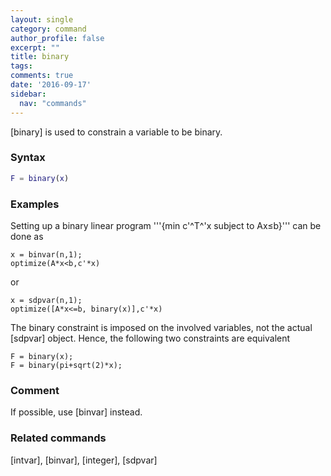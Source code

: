 ```yaml
---
layout: single
category: command
author_profile: false
excerpt: ""
title: binary
tags:
comments: true
date: '2016-09-17'
sidebar:
  nav: "commands"
---
```


[binary] is used to constrain a variable to be binary.

### Syntax

````matlab
F = binary(x)
````


### Examples

Setting up a binary linear program '''{min c'^T^'x subject to Ax&#8804;b}''' can be done as
````matlabb
x = binvar(n,1);
optimize(A*x<b,c'*x)
````

or
````matlabb
x = sdpvar(n,1);
optimize([A*x<=b, binary(x)],c'*x)
````

The binary constraint is imposed on the involved variables, not the actual [sdpvar] object. Hence, the following two constraints are equivalent
````matlabb
F = binary(x);
F = binary(pi+sqrt(2)*x);
````

### Comment
If possible, use [binvar] instead.

### Related commands
[intvar], [binvar], [integer], [sdpvar]
